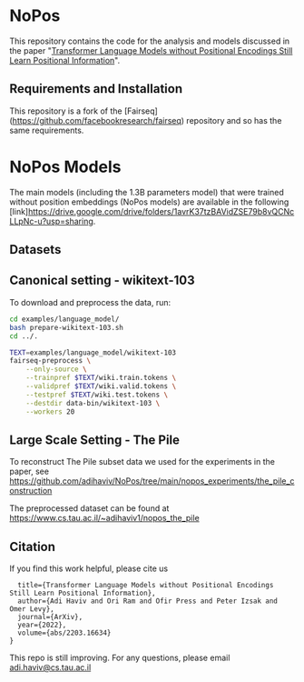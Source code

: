 # NoPos
This repository contains the code for the analysis and models discussed in the paper "[Transformer Language Models without Positional Encodings Still Learn Positional Information](https://arxiv.org/abs/2203.16634)".

## Requirements and Installation
This repository is a fork of the [Fairseq] (https://github.com/facebookresearch/fairseq) repository and so has the same requirements.

# NoPos Models
The main models (including the 1.3B parameters model) that were trained without position embeddings (NoPos models) are available in the following [link]https://drive.google.com/drive/folders/1avrK37tzBAVidZSE79b8vQCNcLLpNc-u?usp=sharing.

## Datasets
## Canonical setting - wikitext-103 

To download and preprocess the data, run:
```bash
cd examples/language_model/
bash prepare-wikitext-103.sh
cd ../.

TEXT=examples/language_model/wikitext-103
fairseq-preprocess \
    --only-source \
    --trainpref $TEXT/wiki.train.tokens \
    --validpref $TEXT/wiki.valid.tokens \
    --testpref $TEXT/wiki.test.tokens \
    --destdir data-bin/wikitext-103 \
    --workers 20
```

## Large Scale Setting - The Pile
To reconstruct The Pile subset data we used for the experiments in the paper, see https://github.com/adihaviv/NoPos/tree/main/nopos_experiments/the_pile_construction

The preprocessed dataset can be found at https://www.cs.tau.ac.il/~adihaviv1/nopos_the_pile
    
## Citation

If you find this work helpful, please cite us
```@article{Haviv2022TransformerLM,
  title={Transformer Language Models without Positional Encodings Still Learn Positional Information},
  author={Adi Haviv and Ori Ram and Ofir Press and Peter Izsak and Omer Levy},
  journal={ArXiv},
  year={2022},
  volume={abs/2203.16634}
}
```

This repo is still improving. For any questions, please email adi.haviv@cs.tau.ac.il
